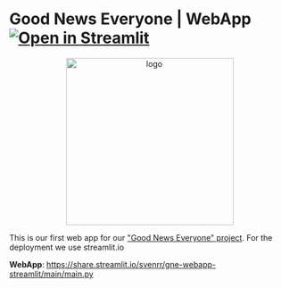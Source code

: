 # Good News Everyone | WebApp [![Open in Streamlit](https://static.streamlit.io/badges/streamlit_badge_black_white.svg)](https://share.streamlit.io/svenrr/gne-webapp-streamlit/main/summary.py)
<p align="center"><img src="https://assets.website-files.com/5dc3b47ddc6c0c2a1af74ad0/5e18182db827fa0659541754_RGB_Logo_Vertical_Color_Light_Bg-p-1600.png" alt="logo" width="300"/></p>

This is our first web app for our ["Good News Everyone" project](https://github.com/svenrr/good_news_everyone). For the deployment we use streamlit.io


**WebApp**: https://share.streamlit.io/svenrr/gne-webapp-streamlit/main/main.py

